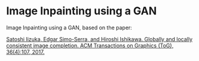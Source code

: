 # Image Inpainting using a GAN
Image Inpainting using a GAN, based on the paper:

[Satoshi Iizuka, Edgar Simo-Serra, and Hiroshi Ishikawa.
Globally and locally consistent image completion. ACM
Transactions on Graphics (ToG), 36(4):107, 2017.](http://iizuka.cs.tsukuba.ac.jp/projects/completion/data/completion_sig2017.pdf)
